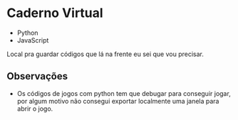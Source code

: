 # Caderno Virtual

- Python
- JavaScript

Local pra guardar códigos que lá na frente eu sei que vou precisar.

## Observações

- Os códigos de jogos com python tem que debugar para conseguir jogar, por algum motivo não consegui exportar localmente uma janela para abrir o jogo.
